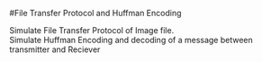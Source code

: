 #File Transfer Protocol and Huffman Encoding

Simulate File Transfer Protocol of Image file. <br >
Simulate Huffman Encoding and decoding of a message between transmitter and Reciever

